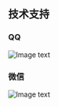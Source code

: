 ## 技术支持
### QQ
![Image text](https://gitee.com/thiswildidea/images/raw/master/contact/qq.jpg)

### 微信
![Image text](https://gitee.com/thiswildidea/images/raw/master/contact/webchat.jpg)
